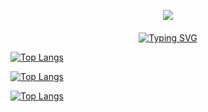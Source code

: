 <p align="center"><img src="https://i.imgur.com/A6bWGFl.gif"/></p>

<div style="margin-top: 20px;">
    <p align="center">
        <a href="https://git.io/typing-svg">
            <img
                src="https://readme-typing-svg.herokuapp.com/?size=35&color=FF0000&width=1000&lines=Hello+And+Welcome+To+My+Github+Profile!"
                alt="Typing SVG"
            />
        </a>
    </p>
</div>

[![Top Langs](https://github-readme-stats.vercel.app/api?username=shafiqsadat&show_icons=true&show=reviews,discussions_started,discussions_answered,prs_merged,prs_merged_percentage&theme=dark)](https://github.com/ShafiqSadat)
<!--
**ShafiqSadat/ShafiqSadat** is a ✨ _special_ ✨ repository because its `README.md` (this file) appears on your GitHub profile.

Here are some ideas to get you started:

- 🔭 I’m currently working on ...
- 🌱 I’m currently learning ...
- 👯 I’m looking to collaborate on ...
- 🤔 I’m looking for help with ...
- 💬 Ask me about ...
- 📫 How to reach me: ...
- 😄 Pronouns: ...
- ⚡ Fun fact: ...
-->

[![Top Langs](https://github-readme-stats.vercel.app/api/top-langs/?username=shafiqsadat&layout=donut&theme=dark)](https://github.com/ShafiqSadat)

[![Top Langs](https://github-profile-summary-cards.vercel.app/api/cards/profile-details?username=ShafiqSadat&theme=github_dark)](https://github.com/ShafiqSadat)
